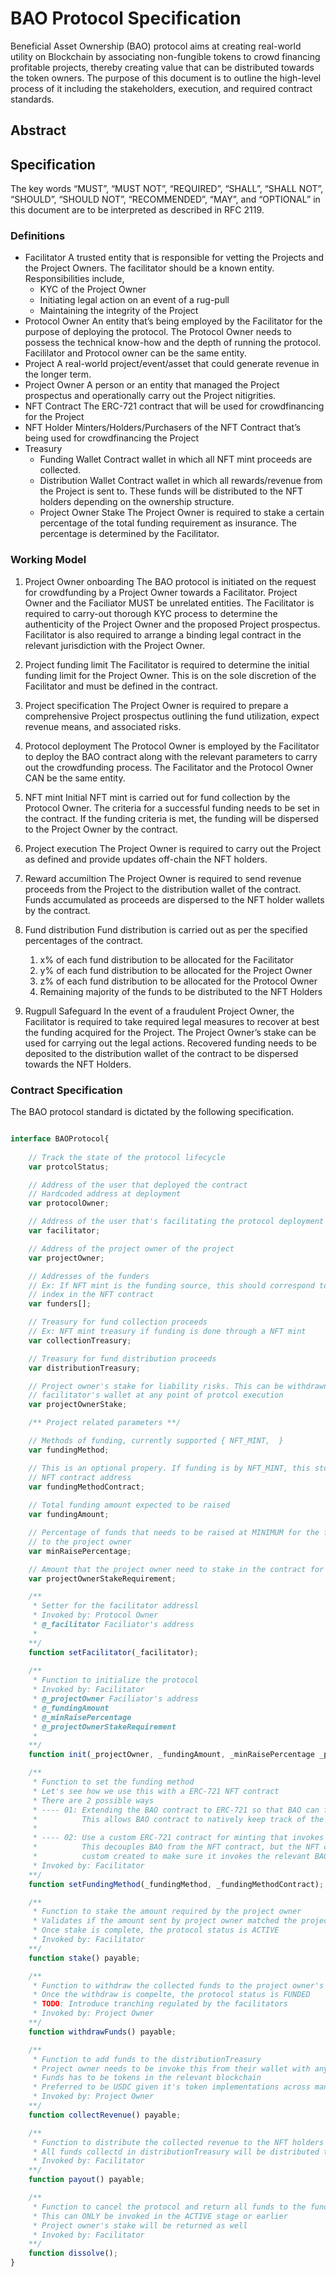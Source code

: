 BAO Protocol Specification
==========================

Beneficial Asset Ownership (BAO) protocol aims at creating real-world utility on Blockchain by associating non-fungible tokens to crowd financing profitable projects, thereby creating value that can be distributed towards the token owners. The purpose of this document is to outline the high-level process of it including the stakeholders, execution, and required contract standards.

## Abstract


## Specification

The key words “MUST”, “MUST NOT”, “REQUIRED”, “SHALL”, “SHALL NOT”, “SHOULD”, “SHOULD NOT”, “RECOMMENDED”, “MAY”, and “OPTIONAL” in this document are to be interpreted as described in RFC 2119.

### Definitions

- Facilitator
A trusted entity that is responsible for vetting the Projects and the Project Owners. The facilitator should be a known entity. Responsibilities include,
    - KYC of the Project Owner
    - Initiating legal action on an event of a rug-pull
    - Maintaining the integrity of the Project
- Protocol Owner
An entity that’s being employed by the Facilitator for the purpose of deploying the protocol. The Protocol Owner needs to possess the technical know-how and the depth of running the protocol. Facililator and Protocol owner can be the same entity.
- Project
A real-world project/event/asset that could generate revenue in the longer term.
- Project Owner
A person or an entity that managed the Project prospectus and operationally carry out the Project nitigrities.
- NFT Contract
The ERC-721 contract that will be used for crowdfinancing for the Project
- NFT Holder
Minters/Holders/Purchasers of the NFT Contract that’s being used for crowdfinancing the Project
- Treasury
    - Funding Wallet
    Contract wallet in which all NFT mint proceeds are collected.
    - Distribution Wallet
    Contract wallet in which all rewards/revenue from the Project is sent to. These funds will be distributed to the NFT holders depending on the ownership structure.
    - Project Owner Stake
    The Project Owner is required to stake a certain percentage of the total funding requirement as insurance. The percentage is determined by the Facilitator.

### Working Model

1. Project Owner onboarding
The BAO protocol is initiated on the request for crowdfunding by a Project Owner towards a Facilitator. Project Owner and the Faciliator MUST be unrelated entities. The Facilitator is required to carry-out thorough KYC process to determine the authenticity of the Project Owner and the proposed Project prospectus. 
Facilitator is also required to arrange a binding legal contract in the relevant jurisdiction with the Project Owner.

3. Project funding limit 
The Facilitator is required to determine the initial funding limit for the Project Owner. This is on the sole discretion of the Facilitator and must be defined in the contract.

5. Project specification
The Project Owner is required to prepare a comprehensive Project prospectus outlining the fund utilization, expect revenue means, and associated risks.

7. Protocol deployment
The Protocol Owner is employed by the Facilitator to deploy the BAO contract along with the relevant parameters to carry out the crowdfunding process. The Facilitator and the Protocol Owner CAN be the same entity.

9. NFT mint
Initial NFT mint is carried out for fund collection by the Protocol Owner. The criteria for a successful funding needs to be set in the contract. If the funding criteria is met, the funding will be dispersed to the Project Owner by the contract.

11. Project execution
The Project Owner is required to carry out the Project as defined and provide updates off-chain the NFT holders.

13. Reward accumiltion
The Project Owner is required to send revenue proceeds from the Project to the distribution wallet of the contract. Funds accumulated as proceeds are dispersed to the NFT holder wallets by the contract.

15. Fund distribution
Fund distribution is carried out as per the specified percentages of the contract.
    1. x% of each fund distribution to be allocated for the Facilitator
    2. y% of each fund distribution to be allocated for the Project Owner
    3. z% of each fund distribution to be allocated for the Protocol Owner
    4. Remaining majority of the funds to be distributed to the NFT Holders
       
16. Rugpull Safeguard
In the event of a fraudulent Project Owner, the Facilitator is required to take required legal measures to recover at best the funding acquired for the Project. The Project Owner’s stake can be used for carrying out the legal actions. Recovered funding needs to be deposited to the distribution wallet of the contract to be dispersed towards the NFT Holders.

### Contract Specification

The BAO protocol standard is dictated by the following specification.

```javascript

interface BAOProtocol{
    
    // Track the state of the protocol lifecycle
    var protcolStatus;

    // Address of the user that deployed the contract
    // Hardcoded address at deployment
    var protocolOwner;

    // Address of the user that's facilitating the protocol deployment
    var facilitator;

    // Address of the project owner of the project
    var projectOwner;

    // Addresses of the funders
    // Ex: If NFT mint is the funding source, this should correspond to the ownership
    // index in the NFT contract
    var funders[];

    // Treasury for fund collection proceeds
    // Ex: NFT mint treasury if funding is done through a NFT mint
    var collectionTreasury;

    // Treasury for fund distribution proceeds
    var distributionTreasury;

    // Project owner's stake for liability risks. This can be withdrawn to the
    // facilitator's wallet at any point of protcol execution
    var projectOwnerStake;

    /** Project related parameters **/

    // Methods of funding, currently supported { NFT_MINT,  }
    var fundingMethod;

    // This is an optional propery. If funding is by NFT_MINT, this stores the 
    // NFT contract address
    var fundingMethodContract;
    
    // Total funding amount expected to be raised
    var fundingAmount;

    // Percentage of funds that needs to be raised at MINIMUM for the funds to be unlocked
    // to the project owner
    var minRaisePercentage;

    // Amount that the project owner need to stake in the contract for liability
    var projectOwnerStakeRequirement;

    /**
     * Setter for the facilitator addressl
     * Invoked by: Protocol Owner
     * @_facilitator Faciliator's address
     * 
    **/
    function setFacilitator(_facilitator);
    
    /**
     * Function to initialize the protocol
     * Invoked by: Facilitator
     * @_projectOwner Faciliator's address
     * @_fundingAmount
     * @_minRaisePercentage
     * @_projectOwnerStakeRequirement
     * 
    **/
    function init(_projectOwner, _fundingAmount, _minRaisePercentage _projectOwnerStakeRequirement);

    /**
     * Function to set the funding method
     * Let's see how we use this with a ERC-721 NFT contract
     * There are 2 possible ways
     * ---- 01: Extending the BAO contract to ERC-721 so that BAO can facilitate the mint
     *          This allows BAO contract to natively keep track of the minters, and related details
     * 
     * ---- 02: Use a custom ERC-721 contract for minting that invokes the BAO contract methods
     *          This decouples BAO from the NFT contract, but the NFT contract needs to be 
     *          custom created to make sure it invokes the relevant BAO functions
     * Invoked by: Facilitator
    **/
    function setFundingMethod(_fundingMethod, _fundingMethodContract);

    /**
     * Function to stake the amount required by the project owner
     * Validates if the amount sent by project owner matched the projectOwnerStakeRequirement
     * Once stake is complete, the protocol status is ACTIVE
     * Invoked by: Facilitator
    **/
    function stake() payable;

    /**
     * Function to withdraw the collected funds to the project owner's wallet
     * Once the withdraw is compelte, the protocol status is FUNDED
     * TODO: Introduce tranching regulated by the facilitators
     * Invoked by: Project Owner
    **/
    function withdrawFunds() payable;

    /**
     * Function to add funds to the distributionTreasury
     * Project owner needs to be invoke this from their wallet with any specific amount of funds
     * Funds has to be tokens in the relevant blockchain
     * Preferred to be USDC given it's token implementations across many chains
     * Invoked by: Project Owner
    **/
    function collectRevenue() payable;

    /**
     * Function to distribute the collected revenue to the NFT holders
     * All funds collectd in distributionTreasury will be distributed to the holders equally
     * Invoked by: Facilitator
    **/
    function payout() payable;

    /**
     * Function to cancel the protocol and return all funds to the funders
     * This can ONLY be invoked in the ACTIVE stage or earlier
     * Project owner's stake will be returned as well
     * Invoked by: Facilitator
    **/
    function dissolve();
}

```

